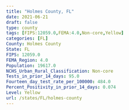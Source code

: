 ```yaml
---
title: "Holmes County, FL"
date: 2021-06-21
draft: false
type: county
tags: [FIPS:12059.0,FEMA:4.0,Non-core,Yellow]
categories: [FL]
County: Holmes County
State: FL
FIPS: 12059.0
FEMA_Region: 4.0
Population: 19617.0
NCHS_Urban_Rural_Classification: Non-core
Tests_in_prior_14_days: 95.0
Fourteen_day_test_rate_per_100000: 484.0
Percent_Positivity_in_prior_14_days: 0.074
Level: Yellow
url: /states/FL/holmes-county
---
```



